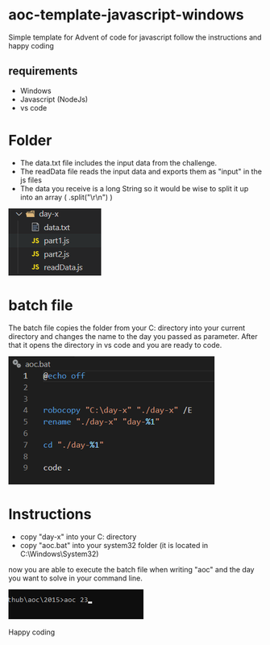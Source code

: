 # aoc-template-javascript-windows

Simple template for Advent of code for javascript
follow the instructions and happy coding


## requirements

- Windows
- Javascript (NodeJs)
- vs code

# Folder
- The data.txt file includes the input data from the challenge.
- The readData file reads the input data and exports them as "input" in the js files
- The data you receive is a long String so it would be wise to split it up into an array ( .split("\r\n") )
  
![alt text](./img/folder.png)


# batch file
The batch file copies the folder from your C: directory into your current directory and changes the name to the day you passed as parameter. After that it opens the directory in vs code and you are ready to code. 

![alt text](./img/batFile.png)


# Instructions

- copy "day-x" into your C: directory 
- copy "aoc.bat" into your system32 folder 
 (it is located in C:\Windows\System32)

now you are able to execute the batch file when writing "aoc" and the day you want to solve in your command line.


![alt text](./img/cmd.png/)

Happy coding
